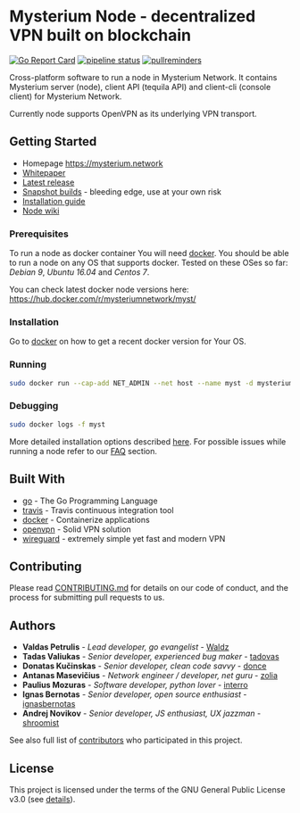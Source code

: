 # Mysterium Node - decentralized VPN built on blockchain

[![Go Report Card](https://goreportcard.com/badge/github.com/mysteriumnetwork/node)](https://goreportcard.com/report/github.com/mysteriumnetwork/node)
[![pipeline status](https://gitlab.com/mysteriumnetwork/node/badges/master/pipeline.svg)](https://gitlab.com/mysteriumnetwork/node/pipelines)
[![pullreminders](https://pullreminders.com/badge.svg)](https://pullreminders.com?ref=badge)

Cross-platform software to run a node in Mysterium Network. It contains Mysterium server (node),
client API (tequila API) and client-cli (console client) for Mysterium Network.

Currently node supports OpenVPN as its underlying VPN transport.

## Getting Started

- Homepage https://mysterium.network
- [Whitepaper](https://mysterium.network/whitepaper.pdf)
- [Latest release](https://github.com/mysteriumnetwork/node/releases/latest)
- [Snapshot builds](https://github.com/mysteriumnetwork/node-builds/releases) - bleeding edge, use at your own risk
- [Installation guide](./INSTALL.md)
- [Node wiki](https://github.com/mysteriumnetwork/node/wiki/)

### Prerequisites

To run a node as docker container You will need [docker](https://www.docker.com/).
You should be able to run a node on any OS that supports docker.
Tested on these OSes so far: _Debian 9_, _Ubuntu 16.04_ and _Centos 7_.

You can check latest docker node versions here: https://hub.docker.com/r/mysteriumnetwork/myst/


### Installation

Go to [docker](https://www.docker.com/) on how to get a recent docker version for Your OS.

### Running
```bash
sudo docker run --cap-add NET_ADMIN --net host --name myst -d mysteriumnetwork/myst service --agreed-terms-and-conditions
```
### Debugging
```bash
sudo docker logs -f myst
```
More detailed installation options described [here](./INSTALL.md).
For possible issues while running a node refer to our [FAQ](https://github.com/mysteriumnetwork/node/wiki/Node-operation) section.

## Built With

* [go](https://golang.org/) - The Go Programming Language
* [travis](https://travis-ci.com/) - Travis continuous integration tool
* [docker](https://www.docker.com/what-docker) - Containerize applications
* [openvpn](https://openvpn.net) - Solid VPN solution
* [wireguard](https://www.wireguard.com/) - extremely simple yet fast and modern VPN

## Contributing

Please read [CONTRIBUTING.md](./CONTRIBUTING.md) for details on our code of conduct, and the process for submitting pull requests to us.

## Authors
* **Valdas Petrulis** - *Lead developer, go evangelist* - [Waldz](https://github.com/Waldz)
* **Tadas Valiukas** - *Senior developer, experienced bug maker* - [tadovas](https://github.com/tadovas)
* **Donatas Kučinskas** - *Senior developer, clean code savvy* - [donce](https://github.com/donce)
* **Antanas Masevičius** - *Network engineer / developer, net guru* - [zolia](https://github.com/zolia)
* **Paulius Mozuras** - *Software developer, python lover* - [interro](https://github.com/interro)
* **Ignas Bernotas** - *Senior developer, open source enthusiast* - [ignasbernotas](https://github.com/ignasbernotas)
* **Andrej Novikov** - *Senior developer, JS enthusiast, UX jazzman* - [shroomist](https://github.com/shroomist)

See also full list of [contributors](https://github.com/mysteriumnetwork/node/contributors) who participated in this project.

## License

This project is licensed under the terms of the GNU General Public License v3.0 (see [details](./LICENSE)).
